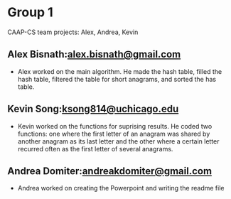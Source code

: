 # Group 1
CAAP-CS team projects: Alex, Andrea, Kevin

## Alex Bisnath:alex.bisnath@gmail.com  
* Alex worked on the main algorithm. He made the hash table, filled the hash table, filtered the table for short anagrams, and sorted the has table. 
## Kevin Song:ksong814@uchicago.edu
* Kevin worked on the functions for suprising results. He coded two functions: one where the first letter of an anagram was shared by another anagram as its last letter and the other where a certain letter recurred often as the first letter of several anagrams. 
## Andrea Domiter:andreakdomiter@gmail.com
* Andrea worked on creating the Powerpoint and writing the readme file
